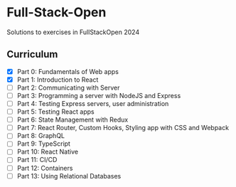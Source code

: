 # Full-Stack-Open

Solutions to exercises in FullStackOpen 2024

## Curriculum

- [x] Part 0: Fundamentals of Web apps
- [x] Part 1: Introduction to React
- [ ] Part 2: Communicating with Server
- [ ] Part 3: Programming a server with NodeJS and Express
- [ ] Part 4: Testing Express servers, user administration
- [ ] Part 5: Testing React apps
- [ ] Part 6: State Management with Redux
- [ ] Part 7: React Router, Custom Hooks, Styling app with CSS and Webpack
- [ ] Part 8: GraphQL
- [ ] Part 9: TypeScript
- [ ] Part 10: React Native
- [ ] Part 11: CI/CD
- [ ] Part 12: Containers
- [ ] Part 13: Using Relational Databases
